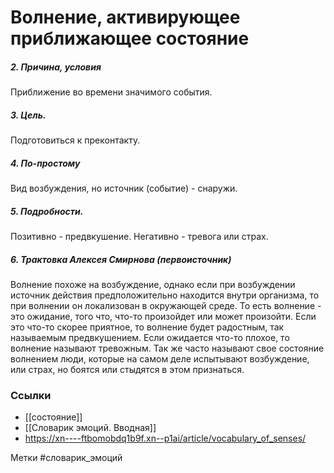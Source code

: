 #  Волнение, активирующее приближающее состояние 

##### 2. Причина, условия
Приближение во времени значимого события.

##### 3. Цель.
Подготовиться к преконтакту.

##### 4. По-простому
Вид возбуждения, но источник (событие) - снаружи.

##### 5. Подробности.
Позитивно - предвкушение. Негативно - тревога или страх.

##### 6. Трактовка Алексея Смирнова (первоисточник)
Волнение похоже на возбуждение, однако если при возбуждении источник действия предположительно находится внутри организма, то при волнении он локализован в окружающей среде. То есть волнение - это ожидание, того что, что-то произойдет или может произойти. Если это что-то скорее приятное, то волнение будет радостным, так называемым предвкушением. Если ожидается что-то плохое, то волнение называют тревожным. Так же часто называют свое состояние волнением люди, которые на самом деле испытывают возбуждение, или страх, но боятся или стыдятся в этом признаться.


### Ссылки
- [[состояние]]
- [[Словарик эмоций. Вводная]]
- https://xn----ftbomobdq1b9f.xn--p1ai/article/vocabulary_of_senses/


Метки #словарик_эмоций 

